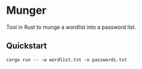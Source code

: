 # Munger

Tool in Rust to munge a wordlist into a password list.

## Quickstart

```console
cargo run -- -w wordlist.txt -o passwords.txt
```
